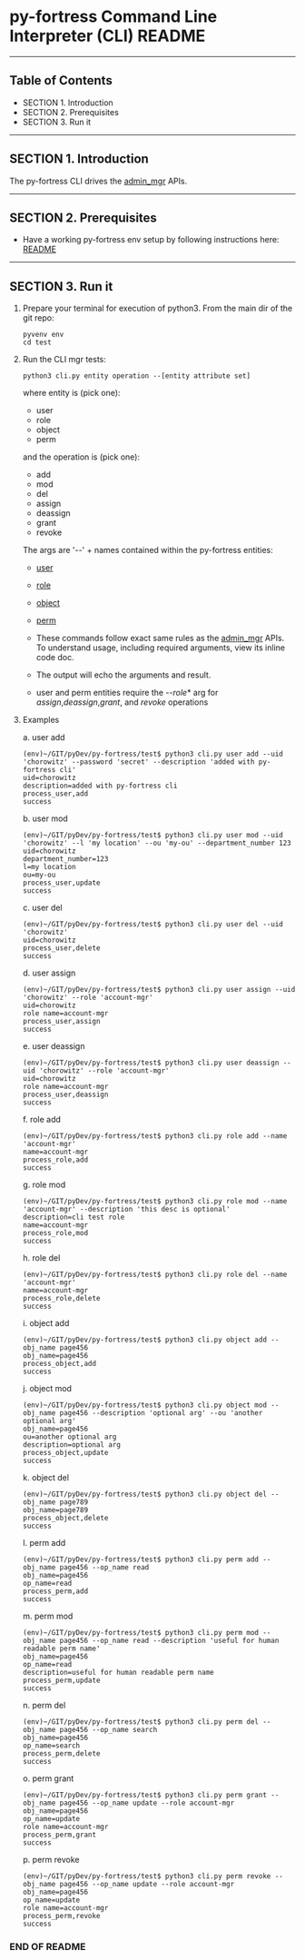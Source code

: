 # py-fortress Command Line Interpreter (CLI) README 

-------------------------------------------------------------------------------
## Table of Contents
 * SECTION 1. Introduction 
 * SECTION 2. Prerequisites
 * SECTION 3. Run it
___________________________________________________________________________________
## SECTION 1. Introduction

The py-fortress CLI drives the [admin_mgr](impl/admin_mgr.py) APIs.
______________________________________________________________________________
## SECTION 2. Prerequisites

 * Have a working py-fortress env setup by following instructions here: [README](./README.md)
___________________________________________________________________________________
## SECTION 3. Run it

1. Prepare your terminal for execution of python3.  From the main dir of the git repo:
    ```
    pyvenv env
    cd test
    ```
    
2. Run the CLI mgr tests:
    ```
    python3 cli.py entity operation --[entity attribute set] 
    ```
    
    where entity is (pick one):
    * user
    * role
    * object
    * perm
    
    and the operation is (pick one):
    * add
    * mod
    * del
    * assign
    * deassign
    * grant
    * revoke
    
    The args are '--' + names contained within the py-fortress entities:
    * [user](model/user.py)
    * [role](model/role.py)
    * [object](model/object.py)
    * [perm](model/pern.py)
    
    * These commands follow exact same rules as the [admin_mgr](impl/admin_mgr.py) APIs.  To understand usage, including required arguments, view its inline code doc.
    * The output will echo the arguments and result.
    * user and perm entities require the *--role** arg for *assign*,*deassign*,*grant*, and *revoke* operations
    
3. Examples

    a. user add
    ````
    (env)~/GIT/pyDev/py-fortress/test$ python3 cli.py user add --uid 'chorowitz' --password 'secret' --description 'added with py-fortress cli'
    uid=chorowitz
    description=added with py-fortress cli
    process_user,add
    success
    ````
    b. user mod
    ````
    (env)~/GIT/pyDev/py-fortress/test$ python3 cli.py user mod --uid 'chorowitz' --l 'my location' --ou 'my-ou' --department_number 123
    uid=chorowitz
    department_number=123
    l=my location
    ou=my-ou
    process_user,update
    success
    ````
    c. user del
    ````
    (env)~/GIT/pyDev/py-fortress/test$ python3 cli.py user del --uid 'chorowitz'
    uid=chorowitz
    process_user,delete
    success    
    ````
    d. user assign
    ````
    (env)~/GIT/pyDev/py-fortress/test$ python3 cli.py user assign --uid 'chorowitz' --role 'account-mgr'
    uid=chorowitz
    role name=account-mgr
    process_user,assign
    success
    ````
    e. user deassign
    ````
    (env)~/GIT/pyDev/py-fortress/test$ python3 cli.py user deassign --uid 'chorowitz' --role 'account-mgr'
    uid=chorowitz
    role name=account-mgr
    process_user,deassign
    success    
    ````
    f. role add
    ````
    (env)~/GIT/pyDev/py-fortress/test$ python3 cli.py role add --name 'account-mgr'
    name=account-mgr
    process_role,add
    success
    ````
    g. role mod
    ````
    (env)~/GIT/pyDev/py-fortress/test$ python3 cli.py role mod --name 'account-mgr' --description 'this desc is optional'
    description=cli test role
    name=account-mgr
    process_role,mod
    success    
    ````
    h. role del
    ````
    (env)~/GIT/pyDev/py-fortress/test$ python3 cli.py role del --name 'account-mgr'
    name=account-mgr
    process_role,delete
    success    
    ````
    i. object add
    ````
    (env)~/GIT/pyDev/py-fortress/test$ python3 cli.py object add --obj_name page456
    obj_name=page456
    process_object,add
    success
    ````
    j. object mod
    ````
    (env)~/GIT/pyDev/py-fortress/test$ python3 cli.py object mod --obj_name page456 --description 'optional arg' --ou 'another optional arg'
    obj_name=page456
    ou=another optional arg
    description=optional arg
    process_object,update
    success
    ````
    k. object del
    ````
    (env)~/GIT/pyDev/py-fortress/test$ python3 cli.py object del --obj_name page789
    obj_name=page789
    process_object,delete
    success
    ````
    l. perm add
    ````
    (env)~/GIT/pyDev/py-fortress/test$ python3 cli.py perm add --obj_name page456 --op_name read
    obj_name=page456
    op_name=read
    process_perm,add
    success
    ````
    m. perm mod
    ````
    (env)~/GIT/pyDev/py-fortress/test$ python3 cli.py perm mod --obj_name page456 --op_name read --description 'useful for human readable perm name'
    obj_name=page456
    op_name=read
    description=useful for human readable perm name
    process_perm,update
    success    
    ````
    n. perm del
    ````
    (env)~/GIT/pyDev/py-fortress/test$ python3 cli.py perm del --obj_name page456 --op_name search
    obj_name=page456
    op_name=search
    process_perm,delete
    success
    ````
    o. perm grant
    ````
    (env)~/GIT/pyDev/py-fortress/test$ python3 cli.py perm grant --obj_name page456 --op_name update --role account-mgr
    obj_name=page456
    op_name=update
    role name=account-mgr
    process_perm,grant
    success
    ````
    p. perm revoke
    ````
    (env)~/GIT/pyDev/py-fortress/test$ python3 cli.py perm revoke --obj_name page456 --op_name update --role account-mgr
    obj_name=page456
    op_name=update
    role name=account-mgr
    process_perm,revoke
    success    
    ````
    
### END OF README